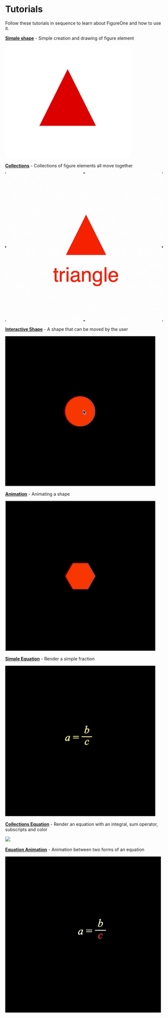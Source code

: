 # Tutorials

Follow these tutorials in sequence to learn about FigureOne and how to use it.

**[Simple shape](https://github.com/airladon/FigureOne/tree/master/tutorials/1%20-%20Shape)** - Simple creation and drawing of figure element

![](./1%20-%20Shape/example.png)

**[Collections](https://github.com/airladon/FigureOne/tree/master/tutorials/2%20-%20Collections)** - Collections of figure elements all move together

![](./2%20-%20Collections/example.gif)

**[Interactive Shape](https://github.com/airladon/FigureOne/tree/master/tutorials/3%20-%20Interactive%20Shape)** - A shape that can be moved by the user

![](./3%20-%20Interactive%20Shape/example.gif)

**[Animation](https://github.com/airladon/FigureOne/tree/master/tutorials/4%20-%20Animation)** - Animating a shape

![](./4%20-%20Animation/example.gif)

**[Simple Equation](https://github.com/airladon/FigureOne/tree/master/tutorials/5%20-%20Simple%20Equation)** - Render a simple fraction

![](./5%20-%20Simple%20Equation/example.png)

**[Collections Equation](https://github.com/airladon/FigureOne/tree/master/tutorials/6%20-%20Collections%20Equation)** - Render an equation with an integral, sum operator, subscripts and color

![](./6%20-%20Collections%20Equation/example.png)

**[Equation Animation](https://github.com/airladon/FigureOne/tree/master/tutorials/7%20-%20Animation%20between%20Equation%20Forms)** - Animation between two forms of an equation

![](./7%20-%20Animation%20between%20Equation%20Forms/example.gif)